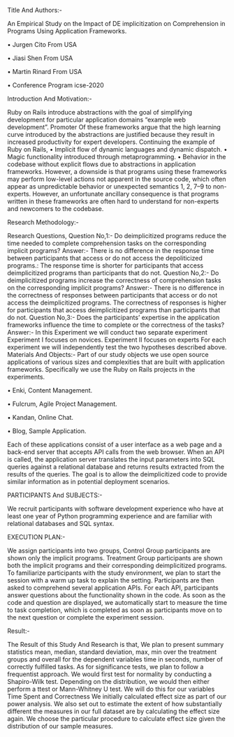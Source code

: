 
Title And Authors:-

An Empirical Study on the Impact of DE implicitization on Comprehension in Programs Using Application Frameworks.

•	Jurgen Cito From USA

•	Jiasi Shen   From USA

•	Martin Rinard From USA

•	Conference Program icse-2020

Introduction And Motivation:-

Ruby on Rails introduce abstractions with the goal of simplifying development for particular application domains “example web development”. Promoter Of these frameworks argue that the high learning curve introduced by the abstractions are justified because they result in increased productivity for expert developers. Continuing the example of Ruby on Rails,
•	Implicit flow of dynamic languages and dynamic dispatch.
•	Magic functionality introduced through metaprogramming.
•	Behavior in the codebase without explicit flows due to abstractions in application frameworks.
However, a downside is that programs using these frameworks may perform low-level actions not apparent in the source code, which often appear as unpredictable behavior or unexpected semantics 1, 2, 7–9 to non-experts. However, an unfortunate ancillary consequence is that programs written in these frameworks are often hard to understand for non-experts and newcomers to the codebase.


Research Methodology:-

Research Questions,
Question No,1:- Do deimplicitized programs reduce the time needed to complete comprehension tasks on the corresponding implicit programs?
Answer:- There is no difference in the response time between participants that access or do not access the depoliticized programs.: The response time is shorter for participants that access deimplicitized programs than participants that do not.
Question No,2:- Do deimplicitized programs increase the correctness of comprehension tasks on the corresponding implicit programs?
Answer:- There is no difference in the correctness of responses between participants that access or do not access the deimplicitized programs. The correctness of responses is higher for participants that access deimplicitized programs than participants that do not.
Question No,3:- Does the participants’ expertise in the application frameworks influence the time to complete or the correctness of the tasks?
Answer:- In this Experiment we will conduct two separate experiment
Experiment I focuses on novices. 
Experiment II focuses on experts
For each experiment we will independently test the two hypotheses described above.
Materials And Objects:- Part of our study objects we use open source applications of various sizes and complexities that are built with application frameworks. Specifically we use the Ruby on Rails projects in the experiments.

•	Enki, Content Management.

•	Fulcrum, Agile Project Management.

•	Kandan, Online Chat.           

•	Blog, Sample Application.  

Each of these applications consist of a user interface as a web page and a back-end server that accepts API calls from the web browser. When an API is called, the application server translates the input parameters into SQL queries against a relational database and returns results extracted from the results of the queries. The goal is to allow the deimplicitized code to provide similar information as in potential deployment scenarios.

PARTICIPANTS And SUBJECTS:-

We recruit participants with software development experience who have at least one year of Python programming experience and are familiar with relational databases and SQL syntax. 

EXECUTION  PLAN:-

We assign participants into two groups,
Control Group participants are shown only the implicit programs.
Treatment Group participants are shown both the implicit programs and their corresponding deimplicitized programs.
To familiarize participants with the study environment, we plan to start the session with a warm up task to explain the setting. Participants are then asked to comprehend several application APIs. For each API, participants answer questions about the functionality shown in the code. As soon as the code and question are displayed, we automatically start to measure the time to task completion, which is completed as soon as participants move on to the next question or complete the experiment session.

Result:-

The Result of this Study And Research is that, We plan to present summary statistics mean, median, standard deviation, max, min over the treatment groups and overall for the dependent variables time in seconds, number of correctly fulfilled tasks. As for significance tests, we plan to follow a frequentist approach. We would first test for normality by conducting a Shapiro-Wilk test. Depending on the distribution, we would then either perform a ttest or Mann-Whitney U test. We will do this for our variables Time Spent and Correctness We initially calculated effect size as part of our power analysis. We also set out to estimate the extent of how substantially different the measures in our full dataset are by calculating the effect size again. We choose the particular procedure to calculate effect size given the distribution of our sample measures.

